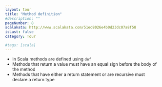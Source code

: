 ```yaml
---
layout: tour
title: "Method definition"
#description: ""
pageNumber: 8
scalakata: http://www.scalakata.com/51ed8026e4b0d23dc07a8f58
isLast: false
category: Tour

#tags: [scala]
---
```


- In Scala methods are defined using `def` 
- Methods that return a value must have an equal sign before the body of the method 
- Methods that have either a return statement or are recursive must declare a return type

